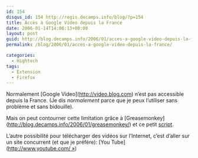 ```yaml
---
id: 154
disqus_id: 154 http://regis.decamps.info/blog/?p=154
title: Accès à Google Video depuis la France
date: 2006-01-14T14:08:13+00:00
layout: post
guid: http://blog.decamps.info/2006/01/acces-a-google-video-depuis-la-france/
permalink: /blog/2006/01/acces-a-google-video-depuis-la-france/

categories:
  - Hightech
tags:
  - Extension
  - Firefox
---
```

Normalement \[Google Video\](http://video.blog.com) n’est pas accessible depuis la France. (Je dis _normalement_ parce que je peux l’utiliser sans problème et sans bidouille).

Mais on peut contourner cette limitation grâce à \[Greasemonkey\](http://blog.decamps.info/2006/01/greasemonkey/) et ce petit   <a alt="Script greasemonkey pour accéder à google video depuis la France" href="http://www.prendreuncafe.com/blog/2006/01/09/376-acces-a-google-video-depuis-la-france-grace-a-greasemonkey">script</a>.

L’autre possibilité pour télécharger des vidéos sur l’Internet, c’est d’aller sur un site concurrent (et que je préfère): \[You Tube\](http://www.youtube.com/ »)
